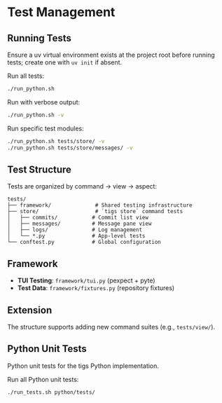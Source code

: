 # Test Management

## Running Tests

Ensure a uv virtual environment exists at the project root before running tests; create one with `uv init` if absent.

Run all tests:
```bash
./run_python.sh
```

Run with verbose output:
```bash
./run_python.sh -v
```

Run specific test modules:
```bash
./run_python.sh tests/store/ -v
./run_python.sh tests/store/messages/ -v
```

## Test Structure

Tests are organized by command → view → aspect:

```
tests/
├── framework/              # Shared testing infrastructure
├── store/                  # `tigs store` command tests
│   ├── commits/           # Commit list view
│   ├── messages/          # Message pane view
│   ├── logs/              # Log management
│   └── *.py               # App-level tests
└── conftest.py            # Global configuration
```

## Framework

- **TUI Testing**: `framework/tui.py` (pexpect + pyte)
- **Test Data**: `framework/fixtures.py` (repository fixtures)

## Extension

The structure supports adding new command suites (e.g., `tests/view/`).

## Python Unit Tests

Python unit tests for the tigs Python implementation.

Run all Python unit tests:
```bash
./run_tests.sh python/tests/
```
